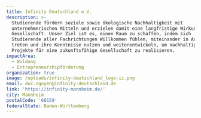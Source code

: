 ```yaml
---
title: Infinity Deutschland e.V.
description: >-
  Studierende fördern soziale sowie ökologische Nachhaltigkeit mit
  unternehmerischen Mitteln und erzielen damit eine langfristige Wirkung für die
  Gesellschaft. Unser Ziel ist es, einen Raum zu schaffen, indem sich
  Studierende aller Fachrichtungen Willkommen fühlen, miteinander in Austausch
  treten und ihre Kenntnisse nutzen und weiterentwickeln, um nachhaltige
  Projekte für eine zukunftsfähige Gesellschaft zu realisieren.
impactArea:
  - Bildung
  - Entrepreneurshipförderung
organization: true
image: /uploads/infinity-deutschland_logo-ii.png
email: duc.nguyen@infinity-deutschland.de
link: 'https://infinity-mannheim.de/'
city: Mannheim
postalCode: '68159'
federalState: Baden-Württemberg
---
```


